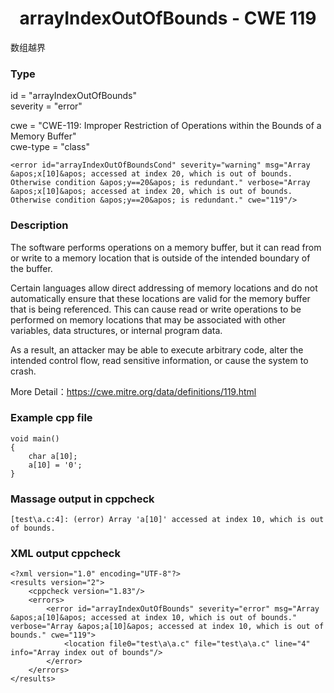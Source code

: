 # <center> arrayIndexOutOfBounds - CWE 119

数组越界

### Type

id = "arrayIndexOutOfBounds"  
severity = "error"

cwe = "CWE-119: Improper Restriction of Operations within the Bounds of a Memory Buffer"  
cwe-type = "class"

    <error id="arrayIndexOutOfBoundsCond" severity="warning" msg="Array &apos;x[10]&apos; accessed at index 20, which is out of bounds. Otherwise condition &apos;y==20&apos; is redundant." verbose="Array &apos;x[10]&apos; accessed at index 20, which is out of bounds. Otherwise condition &apos;y==20&apos; is redundant." cwe="119"/>



### Description

The software performs operations on a memory buffer, but it can read from or write to a memory location that is outside of the intended boundary of the buffer.

Certain languages allow direct addressing of memory locations and do not automatically ensure that these locations are valid for the memory buffer that is being referenced. This can cause read or write operations to be performed on memory locations that may be associated with other variables, data structures, or internal program data.

As a result, an attacker may be able to execute arbitrary code, alter the intended control flow, read sensitive information, or cause the system to crash.  

More Detail：https://cwe.mitre.org/data/definitions/119.html  



### Example cpp file

    void main()
    {
    	char a[10];
    	a[10] = '0';
    }



### Massage output in cppcheck

	[test\a.c:4]: (error) Array 'a[10]' accessed at index 10, which is out of bounds.



### XML output cppcheck

	<?xml version="1.0" encoding="UTF-8"?>
	<results version="2">
    	<cppcheck version="1.83"/>
    	<errors>
    	    <error id="arrayIndexOutOfBounds" severity="error" msg="Array &apos;a[10]&apos; accessed at index 10, which is out of bounds." verbose="Array &apos;a[10]&apos; accessed at index 10, which is out of bounds." cwe="119">
    	        <location file0="test\a\a.c" file="test\a\a.c" line="4" info="Array index out of bounds"/>
    	    </error>
    	</errors>
	</results>
